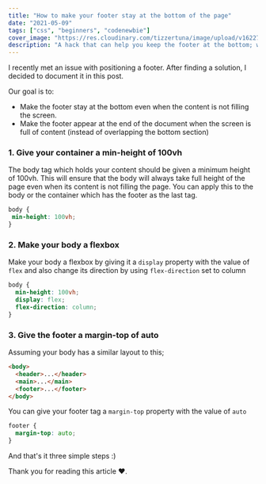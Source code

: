 ```yaml
---
title: "How to make your footer stay at the bottom of the page"
date: "2021-05-09"
tags: ["css", "beginners", "codenewbie"]
cover_image: "https://res.cloudinary.com/tizzertuna/image/upload/v1622757466/Articles/iPhone_12_12_Pro_3_2x_nny9v1.png"
description: "A hack that can help you keep the footer at the bottom; when content is not filling the screen and always appear last when scrolling through longer content."
---
```


I recently met an issue with positioning a footer. After finding a solution, I decided to document it in this post.

Our goal is to:

- Make the footer stay at the bottom even when the content is not filling the screen.
- Make the footer appear at the end of the document when the screen is full of content (instead of overlapping the bottom section)

### 1. Give your container a min-height of 100vh

The body tag which holds your content should be given a minimum height of 100vh. This will ensure that the body will always take full height of the page even when its content is not filling the page. You can apply this to the body or the container which has the footer as the last tag.

```css
body {
 min-height: 100vh;
}
```

### 2. Make your body a flexbox

Make your body a flexbox by giving it a `display` property with the value of `flex` and also change its direction by using `flex-direction` set to column

```css
body {
  min-height: 100vh;
  display: flex;
  flex-direction: column;
}
```

### 3. Give the footer a margin-top of auto

Assuming your body has a similar layout to this;

```html
<body>
  <header>...</header>
  <main>...</main>
  <footer>...</footer>
</body>
```

You can give your footer tag a `margin-top` property with the value of `auto`

```css
footer {
  margin-top: auto;
}
```

And that's it three simple steps :)

Thank you for reading this article ♥️.
